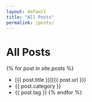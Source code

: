 ```yaml
---
layout: default
title: "All Posts"
permalink: /posts/
---
```


# All Posts

{% for post in site.posts %}
- [{{ post.title }}]({{ post.url }})
- {{ post.category }}
- {{ post.tag }}
{% endfor %}
